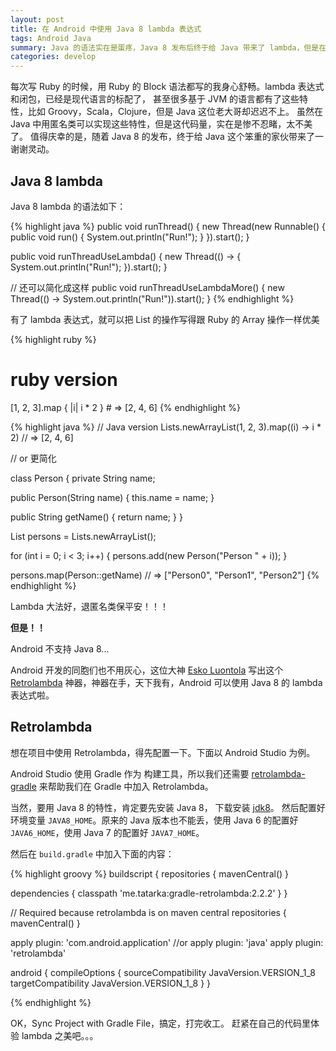 ```yaml
---
layout: post
title: 在 Android 中使用 Java 8 lambda 表达式
tags: Android Java
summary: Java 的语法实在是蛋疼，Java 8 发布后终于给 Java 带来了 lambda，但是在 Android 中却无法使用 Java 8
categories: develop
---
```


每次写 Ruby 的时候，用 Ruby 的 Block 语法都写的我身心舒畅。lambda 表达式和闭包，已经是现代语言的标配了，
甚至很多基于 JVM 的语言都有了这些特性，比如 Groovy，Scala，Clojure，但是 Java 这位老大哥却迟迟不上。
虽然在 Java 中用匿名类可以实现这些特性，但是这代码量，实在是惨不忍睹，太不美了。
值得庆幸的是，随着 Java 8 的发布，终于给 Java 这个笨重的家伙带来了一谢谢灵动。

## Java 8 lambda

Java 8 lambda 的语法如下：

{% highlight java %}
public void runThread() {
  new Thread(new Runnable() {
    public void run() {
      System.out.println("Run!");
    }
  }).start();
}

public void runThreadUseLambda() {
  new Thread(() -> {
    System.out.println("Run!");
  }).start();
}

// 还可以简化成这样
public void runThreadUseLambdaMore() {
  new Thread(() -> System.out.println("Run!")).start();
}
{% endhighlight %}

有了 lambda 表达式，就可以把 List 的操作写得跟 Ruby 的 Array 操作一样优美

{% highlight ruby %}
# ruby version
[1, 2, 3].map { |i| i * 2 } # => [2, 4, 6]
{% endhighlight %}

{% highlight java %}
// Java version
Lists.newArrayList(1, 2, 3).map((i) -> i * 2) // => [2, 4, 6]

// or 更简化

class Person {
  private String name;

  public Person(String name) {
    this.name = name;
  }

  public String getName() {
    return name;
  }
}

List<Person> persons = Lists.newArrayList();

for (int i = 0; i < 3; i++) {
  persons.add(new Person("Person " + i));
}

persons.map(Person::getName) // => ["Person0", "Person1", "Person2"]
{% endhighlight %}

Lambda 大法好，退匿名类保平安！！！

**但是！！**

Android 不支持 Java 8...

Android 开发的同胞们也不用灰心，这位大神 [Esko Luontola](https://github.com/orfjackal) 写出这个 [Retrolambda](https://github.com/orfjackal/retrolambda)
神器，神器在手，天下我有，Android 可以使用 Java 8 的 lambda 表达式啦。

## Retrolambda

想在项目中使用 Retrolambda，得先配置一下。下面以 Android Studio 为例。

Android Studio 使用 Gradle 作为
构建工具，所以我们还需要 [retrolambda-gradle](https://github.com/evant/gradle-retrolambda) 来帮助我们在 Gradle 中加入 Retrolambda。

当然，要用 Java 8 的特性，肯定要先安装 Java 8， 下载安装 [jdk8](http://www.oracle.com/technetwork/java/javase/downloads/jdk8-downloads-2133151.html)。
然后配置好环境变量 `JAVA8_HOME`。原来的 Java 版本也不能丢，使用 Java 6 的配置好 `JAVA6_HOME`，使用 Java 7 的配置好 `JAVA7_HOME`。

然后在 `build.gradle` 中加入下面的内容：

{% highlight groovy %}
buildscript {
  repositories {
     mavenCentral()
  }

  dependencies {
     classpath 'me.tatarka:gradle-retrolambda:2.2.2'
  }
}

// Required because retrolambda is on maven central
repositories {
  mavenCentral()
}

apply plugin: 'com.android.application' //or apply plugin: 'java'
apply plugin: 'retrolambda'

android {
  compileOptions {
    sourceCompatibility JavaVersion.VERSION_1_8
    targetCompatibility JavaVersion.VERSION_1_8
  }
}

{% endhighlight %}

OK，Sync Project with Gradle File，搞定，打完收工。
赶紧在自己的代码里体验 lambda 之美吧。。。
